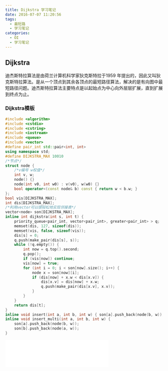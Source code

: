 ```yaml
---
title: Dijkstra 学习笔记
date: 2016-07-07 11:20:56
tags:
  - 最短路
  - 学习笔记
categories:
  - OI
  - 学习笔记
---
```

## Dijkstra
迪杰斯特拉算法是由荷兰计算机科学家狄克斯特拉于1959 年提出的，因此又叫狄克斯特拉算法。是从一个顶点到其余各顶点的最短路径算法，解决的是有向图中最短路径问题。迪杰斯特拉算法主要特点是以起始点为中心向外层层扩展，直到扩展到终点为止。
<!-- more -->
### Dijkstra模板
``` cpp
#include <algorithm>
#include <cstdio>
#include <cstring>
#include <iostream>
#include <queue>
#include <vector>
#define pair_int std::pair<int, int>
using namespace std;
#define DIJKSTRA_MAX 10010
/*节点*/
struct node {
    /*v编号 w权值*/
    int v, w;
    node() {}
    node(int v0, int w0) : v(v0), w(w0) {}
    bool operator<(const node& b) const { return w < b.w; }
};
bool vis[DIJKSTRA_MAX];
int dis[DIJKSTRA_MAX];
/*利用vector可以很轻松地实现邻接表*/
vector<node> son[DIJKSTRA_MAX];
inline int dijkstra(int s, int t) {
    priority_queue<pair_int, vector<pair_int>, greater<pair_int> > q;
    memset(dis, 127, sizeof(dis));
    memset(vis, false, sizeof(vis));
    dis[s] = 0;
    q.push(make_pair(dis[s], s));
    while (!q.empty()) {
        int now = q.top().second;
        q.pop();
        if (vis[now]) continue;
        vis[now] = true;
        for (int i = 0; i < son[now].size(); i++) {
            node x = son[now][i];
            if (dis[now] + x.w < dis[x.v]) {
                dis[x.v] = dis[now] + x.w;
                q.push(make_pair(dis[x.v], x.v));
            }
        }
    }
    return dis[t];
}
inline void insert(int a, int b, int w) { son[a].push_back(node(b, w)); }
inline void insert_multi(int a, int b, int w) {
    son[a].push_back(node(b, w));
    son[b].push_back(node(a, w));
}
```
<iframe frameborder="no" border="0" marginwidth="0" marginheight="0" width=330 height=86 src="//music.163.com/outchain/player?type=2&id=28732503&auto=1&height=66"></iframe>